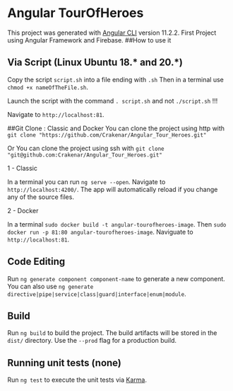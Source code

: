 # Angular TourOfHeroes

This project was generated with [Angular CLI](https://github.com/angular/angular-cli) version 11.2.2.
First Project using Angular Framework and Firebase.
##How to use it
## Via Script (Linux Ubuntu 18.* and 20.*)

Copy the script `script.sh` into a file ending with `.sh`
Then in a terminal use `chmod +x nameOfTheFile.sh`.

Launch the script with the command `. script.sh` and not `./script.sh` !!!

Navigate to `http://localhost:81`. 

##Git Clone : Classic and Docker
You can clone the project using http with `git clone "https://github.com/Crakenar/Angular_Tour_Heroes.git"`

Or You can clone the project using ssh with `git clone "git@github.com:Crakenar/Angular_Tour_Heroes.git"`

1 - Classic 

In a terminal you can run `ng serve --open`. Navigate to `http://localhost:4200/`. 
    The app will automatically reload if you change any of the source files. 
    
2 - Docker

In a terminal `sudo docker build -t angular-tourofheroes-image`.
Then `sudo docker run -p 81:80 angular-tourofheroes-image`.
Naviguate to `http://localhost:81`.

## Code Editing

Run `ng generate component component-name` to generate a new component. You can also use `ng generate directive|pipe|service|class|guard|interface|enum|module`.

## Build

Run `ng build` to build the project. The build artifacts will be stored in the `dist/` directory. Use the `--prod` flag for a production build.

## Running unit tests (none)

Run `ng test` to execute the unit tests via [Karma](https://karma-runner.github.io).

